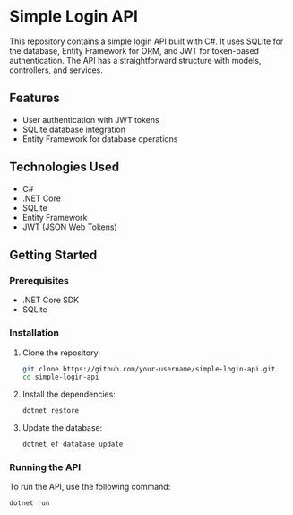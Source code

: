 # Simple Login API

This repository contains a simple login API built with C#. It uses SQLite for the database, Entity Framework for ORM, and JWT for token-based authentication. The API has a straightforward structure with models, controllers, and services.

## Features

- User authentication with JWT tokens
- SQLite database integration
- Entity Framework for database operations

## Technologies Used

- C#
- .NET Core
- SQLite
- Entity Framework
- JWT (JSON Web Tokens)

## Getting Started

### Prerequisites

- .NET Core SDK
- SQLite

### Installation

1. Clone the repository:
    ```bash
    git clone https://github.com/your-username/simple-login-api.git
    cd simple-login-api
    ```

2. Install the dependencies:
    ```bash
    dotnet restore
    ```

3. Update the database:
    ```bash
    dotnet ef database update
    ```

### Running the API

To run the API, use the following command:
```bash
dotnet run
